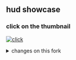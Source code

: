 ## hud showcase ##

### click on the thumbnail ###

[![click](https://img.youtube.com/vi/hpn1UVz8Zas/maxresdefault.jpg)](https://youtu.be/hpn1UVz8Zas?si=WVh8dAFIyWZPDy8O)

<details>
<summary>changes on this fork</summary>
<br>
4:3 compat on loadout (bit broken in 16:9... but working nonetheless)

some qol binds and such

restored targetids

wip: restored 5cp stuff (im tired rn...)

some other tweaks here and there

</details>
